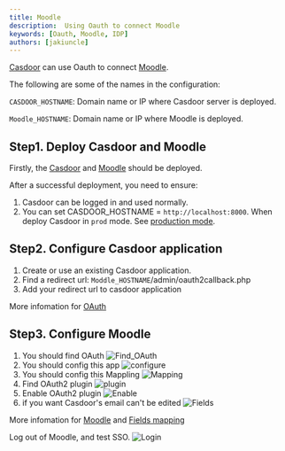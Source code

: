 ```yaml
---
title: Moodle
description:  Using Oauth to connect Moodle
keywords: [Oauth, Moodle, IDP]
authors: [jakiuncle]
---
```


[Casdoor](/docs/basic/server-installation) can use Oauth to connect [Moodle](https://github.com/moodle/moodle).

The following are some of the names in the configuration:

`CASDOOR_HOSTNAME`: Domain name or IP where Casdoor server is deployed.

`Moodle_HOSTNAME`: Domain name or IP where Moodle is deployed.

## Step1. Deploy Casdoor and Moodle

Firstly, the [Casdoor](/docs/basic/server-installation) and [Moodle](https://github.com/moodle/moodle) should be deployed.

After a successful deployment, you need to ensure:

1. Casdoor can be logged in and used normally.
2. You can set CASDOOR_HOSTNAME = `http://localhost:8000`. When deploy Casdoor in `prod` mode. See [production mode](https://casdoor.org/docs/basic/server-installation#production-mode).

## Step2. Configure Casdoor application

1. Create or use an existing Casdoor application.
2. Find a redirect url: `Moddle_HOSTNAME`/admin/oauth2callback.php
3. Add your redirect url to casdoor application

More infomation for [OAuth](https://casdoor.org/docs/how-to-connect/oauth)

## Step3. Configure Moodle
 
1. You should find OAuth ![Find_OAuth](/img/integration/php/Moodle/OAuth2.png)
2. You should config this app ![configure](/img/integration/php/Moodle/Configure.png)
3. You should config this Mappling ![Mapping](/img/integration/php/Moodle/Mapping.png)
4. Find OAuth2 plugin ![plugin](/img/integration/php/Moodle/Plugin.png)
5. Enable OAuth2 plugin ![Enable](/img/integration/php/Moodle/Enable.png)
6. if you want Casdoor's email can't be edited ![Fields](/img/integration/php/Moodle/Fields.png)


More infomation for [Moodle](https://docs.moodle.org/402/en/OAuth_2_authentication) and [Fields mapping](https://casdoor.org/docs/how-to-connect/oidc-client)

Log out of Moodle, and test SSO.
![Login](/img/integration/php/Moodle/login.gif)
